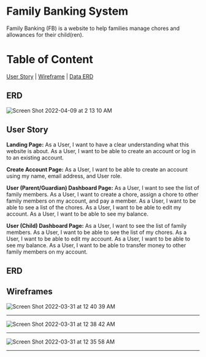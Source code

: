 # Family Banking System

Family Banking (FB) is a website to help families manage chores and allowances for their child(ren).


# Table of Content

[User Story](https://github.com/neshmasood/family-banking-django/#user-story)
|
[Wireframe](https://github.com/neshmasood/family-banking-django/#wireframes)
|
[Data ERD](https://github.com/neshmasood/family-banking-django/#erd)

## ERD


![Screen Shot 2022-04-09 at 2 13 10 AM](https://user-images.githubusercontent.com/92559697/162561330-94b8efc6-d37e-441a-bd7e-3197ae498d27.png)



## User Story

**Landing Page:**
As a User, I want to have a clear understanding what this website is about.
As a User, I want to be able to create an account or log in to an existing account.

**Create Account Page:**
As a User, I want to be able to create an account using my name, email address, and User role.

**User (Parent/Guardian) Dashboard Page:**
As a User, I want to see the list of family members.
As a User, I want to create a chore, assign a chore to other family members on my account, and pay a member.
As a User, I want to be able to see a list of the chores.
As a User, I want to be able to edit my account.
As a User, I want to be able to see my balance.

**User (Child) Dashboard Page:**
As a User, I want to see the list of family members.
As a User, I want to be able to see the list of my chores.
As a User, I want to be able to edit my account.
As a User, I want to be able to see my balance.
As a User, I want to be able to transfer money to other family members on my account.



## ERD


## Wireframes

![Screen Shot 2022-03-31 at 12 40 39 AM](https://user-images.githubusercontent.com/92559697/160984367-64a1ca42-f3dd-4fc6-96d9-02883a00aa86.png)
________________________________________________________________________________________________________________________________________________

![Screen Shot 2022-03-31 at 12 38 42 AM](https://user-images.githubusercontent.com/92559697/160984147-cbed56fb-b9a7-4a15-a86a-08076ed2d0b1.png)
________________________________________________________________________________________________________________________________________________

![Screen Shot 2022-03-31 at 12 35 58 AM](https://user-images.githubusercontent.com/92559697/160983783-edc3ee61-40a2-4770-b5d6-82c6921faf1e.png)
________________________________________________________________________________________________________________________________________________
